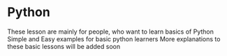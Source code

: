 # Python
These lesson are mainly for people, who want to learn basics of Python 
Simple and Easy examples for basic python learners 
More explanations to these basic lessons will be added soon 
